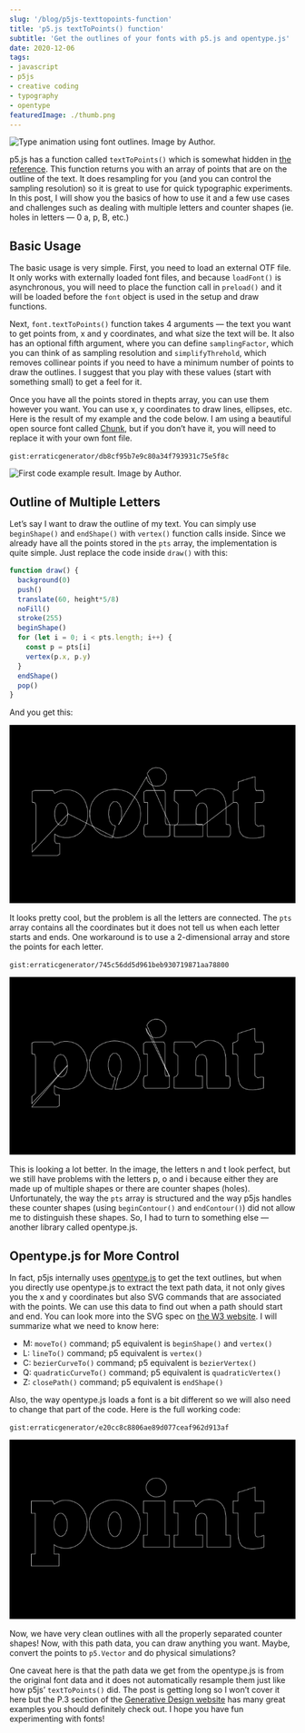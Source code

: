 ```yaml
---
slug: '/blog/p5js-texttopoints-function'
title: 'p5.js textToPoints() function'
subtitle: 'Get the outlines of your fonts with p5.js and opentype.js'
date: 2020-12-06
tags:
- javascript
- p5js
- creative coding
- typography
- opentype
featuredImage: ./thumb.png
---
```


![Type animation using font outlines. Image by Author.](./paths.gif)

p5.js has a function called `textToPoints()` which is somewhat hidden in [the reference](https://p5js.org/reference/#/p5.Font/textToPoints). This function returns you with an array of points that are on the outline of the text. It does resampling for you (and you can control the sampling resolution) so it is great to use for quick typographic experiments. In this post, I will show you the basics of how to use it and a few use cases and challenges such as dealing with multiple letters and counter shapes (ie. holes in letters — 0 a, p, B, etc.)

## Basic Usage

The basic usage is very simple. First, you need to load an external OTF file. It only works with externally loaded font files, and because `loadFont()` is asynchronous, you will need to place the function call in `preload()` and it will be loaded before the `font` object is used in the setup and draw functions.

Next, `font.textToPoints()` function takes 4 arguments — the text you want to get points from, x and y coordinates, and what size the text will be. It also has an optional fifth argument, where you can define `samplingFactor`, which you can think of as sampling resolution and `simplifyThrehold`, which removes collinear points if you need to have a minimum number of points to draw the outlines. I suggest that you play with these values (start with something small) to get a feel for it.

Once you have all the points stored in thepts array, you can use them however you want. You can use x, y coordinates to draw lines, ellipses, etc. Here is the result of my example and the code below. I am using a beautiful open source font called [Chunk](https://www.theleagueofmoveabletype.com/chunk), but if you don’t have it, you will need to replace it with your own font file.

`gist:erraticgenerator/db8cf95b7e9c80a34f793931c75e5f8c`

![First code example result. Image by Author.](./points-animated.gif)

## Outline of Multiple Letters

Let’s say I want to draw the outline of my text. You can simply use `beginShape()` and `endShape()` with `vertex()` function calls inside. Since we already have all the points stored in the `pts` array, the implementation is quite simple. Just replace the code inside `draw()` with this:

```js
function draw() {
  background(0)
  push()
  translate(60, height*5/8)
  noFill()
  stroke(255)
  beginShape()
  for (let i = 0; i < pts.length; i++) {
    const p = pts[i]
    vertex(p.x, p.y)
  }
  endShape()
  pop()
}
```

And you get this:

![All the letters are connected. Image by Author](./points-1.png)

It looks pretty cool, but the problem is all the letters are connected. The `pts` array contains all the coordinates but it does not tell us when each letter starts and ends. One workaround is to use a 2-dimensional array and store the points for each letter.

`gist:erraticgenerator/745c56dd5d961beb930719871aa78800`

![Using 2-d array. Image by Author.](./points-2.png)

This is looking a lot better. In the image, the letters n and t look perfect, but we still have problems with the letters p, o and i because either they are made up of multiple shapes or there are counter shapes (holes). Unfortunately, the way the `pts` array is structured and the way p5js handles these counter shapes (using `beginContour()` and `endContour()`) did not allow me to distinguish these shapes. So, I had to turn to something else — another library called opentype.js.

## Opentype.js for More Control

In fact, p5js internally uses [opentype.js](https://opentype.js.org/) to get the text outlines, but when you directly use opentype.js to extract the text path data, it not only gives you the x and y coordinates but also SVG commands that are associated with the points. We can use this data to find out when a path should start and end. You can look more into the SVG spec on [the W3 website](https://www.w3.org/TR/SVG/paths.html). I will summarize what we need to know here:

- M: `moveTo()` command; p5 equivalent is `beginShape()` and `vertex()`
- L: `lineTo()` command; p5 equivalent is `vertex()`
- C: `bezierCurveTo()` command; p5 equivalent is `bezierVertex()`
- Q: `quadraticCurveTo()` command; p5 equivalent is `quadraticVertex()`
- Z: `closePath()` command; p5 equivalent is `endShape()`

Also, the way opentype.js loads a font is a bit different so we will also need to change that part of the code. Here is the full working code:

`gist:erraticgenerator/e20cc8c8806ae89d077ceaf962d913af`

![With opentype.js, we can create counter shapes. Image by Author.](./points-3.png)

Now, we have very clean outlines with all the properly separated counter shapes! Now, with this path data, you can draw anything you want. Maybe, convert the points to `p5.Vector` and do physical simulations?

One caveat here is that the path data we get from the opentype.js is from the original font data and it does not automatically resample them just like how p5js’ `textToPoints()` did. The post is getting long so I won’t cover it here but the P.3 section of the [Generative Design website](http://www.generative-gestaltung.de/2/) has many great examples you should definitely check out. I hope you have fun experimenting with fonts!
